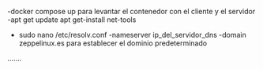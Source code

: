 -docker compose up para levantar el contenedor con el cliente y el servidor
-apt get update
apt get-install net-tools
- sudo nano /etc/resolv.conf 
-nameserver ip_del_servidor_dns
-domain zeppelinux.es para establecer el dominio predeterminado




.......